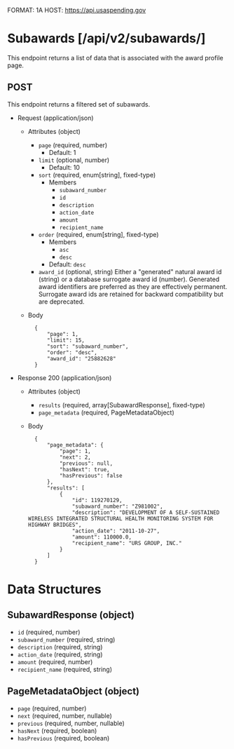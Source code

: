 FORMAT: 1A
HOST: https://api.usaspending.gov

# Subawards [/api/v2/subawards/]

This endpoint returns a list of data that is associated with the award profile page.

## POST

This endpoint returns a filtered set of subawards.

+ Request (application/json)
    + Attributes (object)
        + `page` (required, number)
            + Default: 1
        + `limit` (optional, number)
            + Default: 10
        + `sort` (required, enum[string], fixed-type)
            + Members
                + `subaward_number`
                + `id`
                + `description`
                + `action_date`
                + `amount`
                + `recipient_name`
        + `order` (required, enum[string], fixed-type)
            + Members
                + `asc`
                + `desc`
            + Default: `desc`
        + `award_id` (optional, string)
            Either a "generated" natural award id (string) or a database surrogate award id (number).  Generated award identifiers are preferred as they are effectively permanent.  Surrogate award ids are retained for backward compatibility but are deprecated.
    + Body
            
            
            {
                "page": 1,
                "limit": 15,
                "sort": "subaward_number",
                "order": "desc",
                "award_id": "25882628"
            }
        
            
+ Response 200 (application/json)
    + Attributes (object)
        + `results` (required, array[SubawardResponse], fixed-type)
        + `page_metadata` (required, PageMetadataObject)

    + Body

            {
                "page_metadata": {
                    "page": 1,
                    "next": 2,
                    "previous": null,
                    "hasNext": true,
                    "hasPrevious": false
                },
                "results": [
                    {
                        "id": 119270129,
                        "subaward_number": "Z981002",
                        "description": "DEVELOPMENT OF A SELF-SUSTAINED WIRELESS INTEGRATED STRUCTURAL HEALTH MONITORING SYSTEM FOR HIGHWAY BRIDGES",
                        "action_date": "2011-10-27",
                        "amount": 110000.0,
                        "recipient_name": "URS GROUP, INC."
                    }
                ]
            }

# Data Structures

## SubawardResponse (object)
+ `id` (required, number)
+ `subaward_number` (required, string)
+ `description` (required, string)
+ `action_date` (required, string)
+ `amount` (required, number)
+ `recipient_name` (required, string)

## PageMetadataObject (object)
+ `page` (required, number)
+ `next` (required, number, nullable)
+ `previous` (required, number, nullable)
+ `hasNext` (required, boolean)
+ `hasPrevious` (required, boolean)

